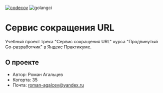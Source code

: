 [![codecov](https://codecov.io/gh/RomanAgaltsev/urlcut/graph/badge.svg?token=QCM8F0QPAZ)](https://codecov.io/gh/RomanAgaltsev/urlcut)
![golangci](https://github.com/RomanAgaltsev/urlcut/actions/workflows/golangci-lint.yml/badge.svg)

# Сервис сокращения URL

Учебный проект трека "Сервис сокращения URL" курса "Продвинутый Go-разработчик" в Яндекс Практикуме.

## О проекте

* Автор: Роман Агальцев
* Когорта: 35
* Почта: roman-agalcev@yandex.ru
